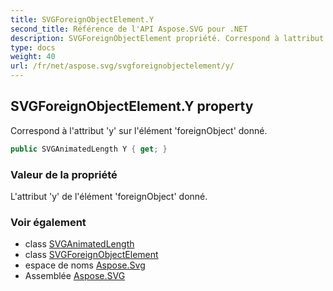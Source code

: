 ```yaml
---
title: SVGForeignObjectElement.Y
second_title: Référence de l'API Aspose.SVG pour .NET
description: SVGForeignObjectElement propriété. Correspond à lattribut y sur lélément foreignObject donné.
type: docs
weight: 40
url: /fr/net/aspose.svg/svgforeignobjectelement/y/
---
```

## SVGForeignObjectElement.Y property

Correspond à l'attribut 'y' sur l'élément 'foreignObject' donné.

```csharp
public SVGAnimatedLength Y { get; }
```

### Valeur de la propriété

L'attribut 'y' de l'élément 'foreignObject' donné.

### Voir également

* class [SVGAnimatedLength](../../../aspose.svg.datatypes/svganimatedlength/)
* class [SVGForeignObjectElement](../)
* espace de noms [Aspose.Svg](../../svgforeignobjectelement/)
* Assemblée [Aspose.SVG](../../../)


